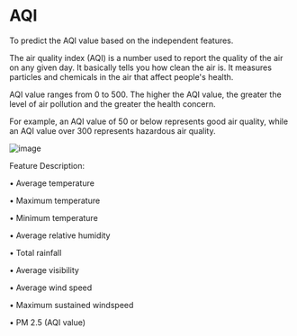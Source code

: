 # AQI
To predict the AQI value based on the independent features.

The air quality index (AQI) is a number used to report the quality of the air on any given day. It basically tells you how clean the air is. It measures particles and chemicals in the air that affect people's health.

AQI value ranges from 0 to 500. The higher the AQI value, the greater the level of air pollution and the greater the health concern. 

For example, an AQI value of 50 or below represents good air quality, while an AQI value over 300 represents hazardous air quality.


![image](https://user-images.githubusercontent.com/70753657/141264726-fd9585c7-ccf0-4b9b-9bbd-2887a05b5e74.png)




Feature Description:

• Average temperature

• Maximum temperature

• Minimum temperature

• Average relative humidity

• Total rainfall

• Average visibility

• Average wind speed

• Maximum sustained windspeed

•	PM 2.5 (AQI value)
